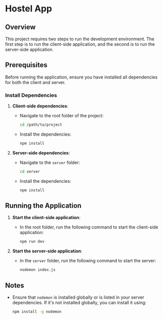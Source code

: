 # Hostel App

## Overview
This project requires two steps to run the development environment. The first step is to run the client-side application, and the second is to run the server-side application. 

## Prerequisites
Before running the application, ensure you have installed all dependencies for both the client and server.

### Install Dependencies

1. **Client-side dependencies**:
   - Navigate to the root folder of the project:
     ```bash
     cd /path/to/project
     ```
   - Install the dependencies:
     ```bash
     npm install
     ```

2. **Server-side dependencies**:
   - Navigate to the `server` folder:
     ```bash
     cd server
     ```
   - Install the dependencies:
     ```bash
     npm install
     ```

## Running the Application

1. **Start the client-side application**:
   - In the root folder, run the following command to start the client-side application:
     ```bash
     npm run dev
     ```

2. **Start the server-side application**:
   - In the `server` folder, run the following command to start the server:
     ```bash
     nodemon index.js
     ```

## Notes
- Ensure that `nodemon` is installed globally or is listed in your server dependencies. If it's not installed globally, you can install it using:
  ```bash
  npm install -g nodemon

